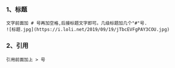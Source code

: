 ### 1、标题
    文字前面加 # 号再加空格,后接标题文字即可。几级标题加几个"#"号.
    ![标题.jpg](https://i.loli.net/2019/09/19/jTbcEVFgPAY3COU.jpg)
### 2、引用
    引用前面加上 > 号
